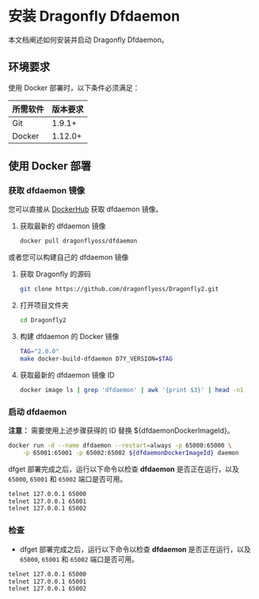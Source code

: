 # 安装 Dragonfly Dfdaemon

本文档阐述如何安装并启动 Dragonfly Dfdaemon。

## 环境要求

使用 Docker 部署时，以下条件必须满足：

所需软件 | 版本要求
---|---
Git|1.9.1+
Docker|1.12.0+

## 使用 Docker 部署

### 获取 dfdaemon 镜像

您可以直接从 [DockerHub](https://hub.docker.com/) 获取 dfdaemon 镜像。

1. 获取最新的 dfdaemon 镜像

    ```sh
    docker pull dragonflyoss/dfdaemon
    ```

或者您可以构建自己的 dfdaemon 镜像

1. 获取 Dragonfly 的源码

    ```sh
    git clone https://github.com/dragonflyoss/Dragonfly2.git
    ```

2. 打开项目文件夹

    ```sh
    cd Dragonfly2
    ```

3. 构建 dfdaemon 的 Docker 镜像

    ```sh
    TAG="2.0.0"
    make docker-build-dfdaemon D7Y_VERSION=$TAG
    ```

4. 获取最新的 dfdaemon 镜像 ID

    ```sh
    docker image ls | grep 'dfdaemon' | awk '{print $3}' | head -n1
    ```

### 启动 dfdaemon

**注意：** 需要使用上述步骤获得的 ID 替换 ${dfdaemonDockerImageId}。

```sh
docker run -d --name dfdaemon --restart=always -p 65000:65000 \
    -p 65001:65001 -p 65002:65002 ${dfdaemonDockerImageId} daemon
```

dfget 部署完成之后，运行以下命令以检查 **dfdaemon** 是否正在运行，以及 `65000`, `65001` 和 `65002` 端口是否可用。

```sh
telnet 127.0.0.1 65000
telnet 127.0.0.1 65001
telnet 127.0.0.1 65002
```

### 检查

- dfget 部署完成之后，运行以下命令以检查 **dfdaemon** 是否正在运行，以及 `65000`, `65001` 和 `65002` 端口是否可用。

```sh
telnet 127.0.0.1 65000
telnet 127.0.0.1 65001
telnet 127.0.0.1 65002
```
